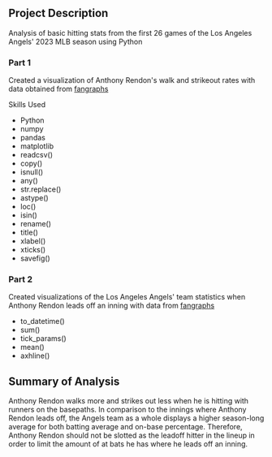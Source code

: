 ## Project Description

Analysis of basic hitting stats from the first 26 games of the Los Angeles Angels' 2023 MLB season using Python

### Part 1

Created a visualization of Anthony Rendon's walk and strikeout rates with data obtained from [fangraphs](https://www.fangraphs.com/players/anthony-rendon/12861/splits?position=3B&season=2023)

Skills Used

* Python
* numpy
* pandas
* matplotlib
* readcsv()
* copy()
* isnull()
* any()
* str.replace()
* astype()
* loc()
* isin()
* rename()
* title()
* xlabel()
* xticks()
* savefig()

### Part 2

Created visualizations of the Los Angeles Angels' team statistics when Anthony Rendon leads off an inning with data from [fangraphs](https://www.fangraphs.com/teams/angels)

* to_datetime()
* sum()
* tick_params()
* mean()
* axhline()

## Summary of Analysis

Anthony Rendon walks more and strikes out less when he is hitting with runners on the basepaths. In comparison to the innings where Anthony Rendon leads off, the Angels team as a whole displays a higher season-long average for both batting average and on-base percentage. Therefore, Anthony Rendon should not be slotted as the leadoff hitter in the lineup in order to limit the amount of at bats he has where he leads off an inning.

